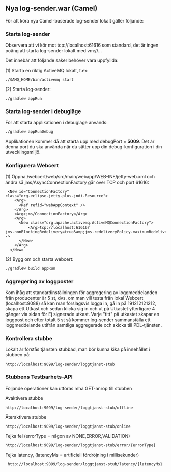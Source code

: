 ## Nya log-sender.war (Camel)

För att köra nya Camel-baserade log-sender lokalt gäller följande:

### Starta log-sender

Observera att vi kör mot tcp://localhost:61616 som standard, det är ingen poäng att starta log-sender lokalt med vm://...

Det innebär att följande saker behöver vara uppfyllda:

(1) Starta en riktig ActiveMQ lokalt, t.ex:


    ./$AMQ_HOME/bin/activemq start

(2) Starta log-sender:

    ./gradlew appRun

### Starta log-sender i debugläge

För att starta applikationen i debugläge används:

    ./gradlew appRunDebug

Applikationen kommer då att starta upp med debugPort = **5009**. Det är denna port du ska använda när du sätter upp din 
debug-konfiguration i din utvecklingsmiljö.
    
### Konfigurera Webcert    

(1) Öppna /webcert/web/src/main/webapp/WEB-INF/jetty-web.xml och ändra så jms/AsyncConnectionFactory går över TCP och port 61616:


     <New id="ConnectionFactory" class="org.eclipse.jetty.plus.jndi.Resource">
        <Arg>
          <Ref refid="webAppContext" />
        </Arg>
        <Arg>jms/ConnectionFactory</Arg>
        <Arg>
          <New class="org.apache.activemq.ActiveMQConnectionFactory">           
              <Arg>tcp://localhost:61616?jms.nonBlockingRedelivery=true&amp;jms.redeliveryPolicy.maximumRedeliveries=3&amp;jms.redeliveryPolicy.maximumRedeliveryDelay=6000&amp;jms.redeliveryPolicy.initialRedeliveryDelay=4000&amp;jms.redeliveryPolicy.useExponentialBackOff=true&amp;jms.redeliveryPolicy.backOffMultiplier=2</Arg>-->     
          </New>
        </Arg>
      </New>
      
(2) Bygg om och starta webcert:


    ./gradlew build appRun

### Aggregering av loggposter
Kom ihåg att standardinställningen för aggregering av loggmeddelanden från producenter är 5 st, dvs. om man vill testa från lokal Webcert (localhost:9088) så kan man förslagsvis logga in, gå in på 191212121212, skapa ett Utkast och sedan klicka sig in och ut på Utkastet ytterligare 4 gånger via sidan för Ej signerade utkast. Varje "titt" på utkastet skapar en loggpost och efter totalt 5 st så kommer log-sender sammanställa ett loggmeddelande utifrån samtliga aggregerade och skicka till PDL-tjänsten.

### Kontrollera stubbe

Lokalt är förstås tjänsten stubbad, man bör kunna kika på innehållet i stubben på:

    http://localhost:9099/log-sender/loggtjanst-stub
    
### Stubbens Testbarhets-API 
    
Följande operationer kan utföras mha GET-anrop till stubben
    
Avaktivera stubbe

    http://localhost:9099/log-sender/loggtjanst-stub/offline
    
Återaktivera stubbe

    http://localhost:9099/log-sender/loggtjanst-stub/online
    
Fejka fel (errorType = någon av NONE,ERROR,VALIDATION)

    http://localhost:9099/log-sender/loggtjanst-stub/error/{errorType}
    
Fejka latency, (latencyMs = artificiell fördröjning i millisekunder)

     http://localhost:9099/log-sender/loggtjanst-stub/latency/{latencyMs}
